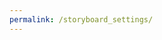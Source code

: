 ```yaml
---
permalink: /storyboard_settings/
---
```

<script src="{{site.url}}{{site.baseurl}}/dist/iiif-annotation.js"></script>
<link rel="stylesheet" type="text/css" href="{{site.url}}{{site.baseurl}}/dist/iiif-annotation.css">
<script id="config" type="application/json">{
  "autorun_onload":true,
  "autorun_interval": 4,
  "hide_toolbar": true,
  "fullpage": true,
  "hide_annocontrols": true
}</script>
<iiif-storyboard annotationlist="https://dnoneill.github.io/annotate/annotations/segins-004-list.json"></iiif-storyboard>
